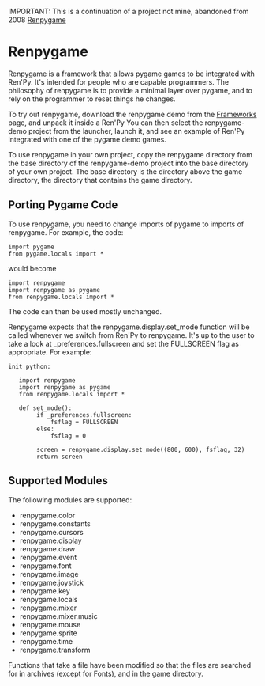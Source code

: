 IMPORTANT: This is a continuation of a project not mine, abandoned from 2008 [Renpygame](https://renpy.org/wiki/renpy/frameworks/Renpygame)

# Renpygame
Renpygame is a framework that allows pygame games to be integrated with Ren'Py. It's intended for people who are capable programmers. The philosophy of renpygame is to provide a minimal layer over pygame, and to rely on the programmer to reset things he changes.

To try out renpygame, download the renpygame demo from the [Frameworks](https://www.renpy.org/wiki/renpy/Frameworks) page, and unpack it inside a Ren'Py You can then select the renpygame-demo project from the launcher, launch it, and see an example of Ren'Py integrated with one of the pygame demo games.

To use renpygame in your own project, copy the renpygame directory from the base directory of the renpygame-demo project into the base directory of your own project. The base directory is the directory above the game directory, the directory that contains the game directory.

## Porting Pygame Code
To use renpygame, you need to change imports of pygame to imports of renpygame. For example, the code:

```renpy
import pygame
from pygame.locals import *
```

would become

```renpy
import renpygame
import renpygame as pygame
from renpygame.locals import *
```

The code can then be used mostly unchanged.

Renpygame expects that the renpygame.display.set_mode function will be called whenever we switch from Ren'Py to renpygame. It's up to the user to take a look at _preferences.fullscreen and set the FULLSCREEN flag as appropriate. For example:

```renpy
init python:

   import renpygame
   import renpygame as pygame
   from renpygame.locals import *

   def set_mode():
        if _preferences.fullscreen:
            fsflag = FULLSCREEN
        else:
            fsflag = 0

        screen = renpygame.display.set_mode((800, 600), fsflag, 32)
        return screen
```

## Supported Modules
The following modules are supported:

* renpygame.color
* renpygame.constants
* renpygame.cursors
* renpygame.display
* renpygame.draw
* renpygame.event
* renpygame.font
* renpygame.image
* renpygame.joystick
* renpygame.key
* renpygame.locals
* renpygame.mixer
* renpygame.mixer.music
* renpygame.mouse
* renpygame.sprite
* renpygame.time
* renpygame.transform


Functions that take a file have been modified so that the files are searched for in archives (except for Fonts), and in the game directory.


